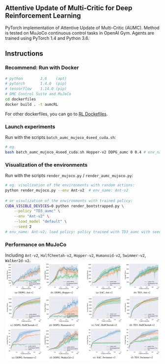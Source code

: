 ## Attentive Update of Multi-Critic for Deep Reinforcement Learning

PyTorch implementation of Attentive Update of Multi-Critic (AUMC).
Method is tested on MuJoCo continuous control tasks in OpenAI Gym. Agents are trained using PyTorch 1.4 and Python 3.6.

## Instructions
### Recommend: Run with Docker
```bash
# python        3.6    (apt)
# pytorch       1.4.0  (pip)
# tensorflow    1.14.0 (pip)
# DMC Control Suite and MuJoCo
cd dockerfiles
docker build . -t aumcRL
```
For other dockerfiles, you can go to [RL Dockefiles](https://github.com/LQNew/Dockerfiles).

### Launch experiments
Run with the scripts `batch_aumc_mujoco_4seed_cuda.sh`:
```bash
# eg.
bash batch_aumc_mujoco_4seed_cuda.sh Hopper-v2 DDPG_aumc 0 0.4 # env_name: Ant-v2; algorithm: DDPG coupled with AUMC; CUDA_Num : 0; beta: 0.4.
```

### Visualization of the environments
Run with the scripts `render_mujoco.py` / `render_aumc_mujoco.py`:
```bash
# eg. visulization of the environments with random actions:
python render_mujoco.py --env Ant-v2  # env_name: Ant-v2

# or visulization of the environments with trained policy:
CUDA_VISIBLE_DEVICES=0 python render_bootstrapped.py \
    --policy "TD3_aumc" \
    --env "Ant-v2" \
    --load_model "default" \
    --seed 2  
# env_name: Ant-v2; load policy: policy trained with TD3_aumc with seed equaling 2
```

### Performance on MuJoCo
Including `Ant-v2`, `HalfCheetah-v2`, `Hopper-v2`, `Humanoid-v2`, `Swimmer-v2`, `Walker2d-v2`.
<img src="learning_curves/AUMC_results.png" width="1000" align="middle"/>
<br>
